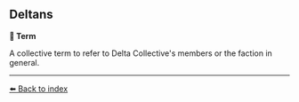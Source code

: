 ## Deltans

**📑 Term**

A collective term to refer to Delta Collective's members or the faction in general.


----------
[⬅️ Back to index](/#b730_s)